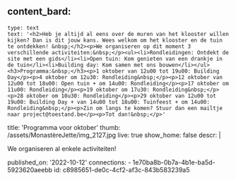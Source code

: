content_bard:
  -
    type: text
    text: '<h2>Heb je altijd al eens over de muren van het klooster willen kijken? Dan is dit jouw kans. Wees welkom om het klooster en de tuin te ontdekken! &nbsp;</h2><p>We organiseren op dit moment 3 verschillende activiteiten:&nbsp;</p><ul><li>Rondleidingen: Ontdekt de site met een gids</li><li>Open tuin: Kom genieten van een drankje in de tuin</li><li>Building day: Kom samen met ons bouwen</li></ul><h3>Programma:&nbsp;</h3><p>1 oktober van 12u00 tot 19u00: Building Day</p><p>4 oktober om 12u30: Rondleiding&nbsp;</p><p>12 oktober van 12u00 tot 18u00: Open tuin + om 14u00: Rondleiding</p><p>17 oktober om 11u00: Rondleiding</p><p>19 oktober om 17u30: Rondleiding&nbsp;</p><p>28 oktober om 10u30: Rondleiding</p><p>29 oktober van 12u00 tot 19u00: Building Day + van 14u00 tot 18u00: Tuinfeest + om 14u00: Rondleiding&nbsp;</p><p>Zin om langs te komen? Stuur dan een mailtje naar project@toestand.be</p><p>Tot dan!&nbsp;</p>'
title: 'Programma voor oktober'
thumb: /assets/MonastèreJette/img_2127.jpg
live: true
show_home: false
descr: |
  <p>We organiseren al enkele activiteiten!
  </p>
published_on: '2022-10-12'
connections:
  - 1e70ba8b-0b7a-4b1e-ba5d-5923620aeebb
id: c8985651-de0c-4cf2-af3c-843b583239a5
